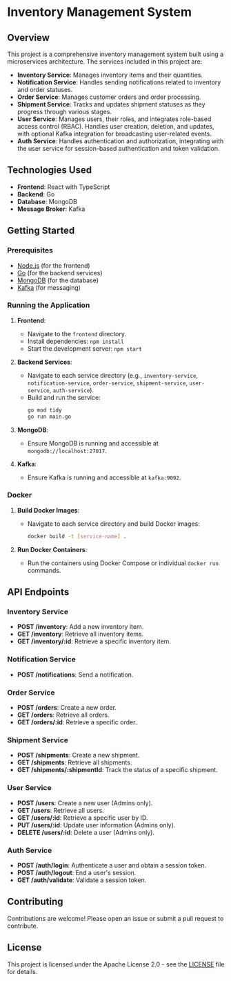 # Inventory Management System

## Overview

This project is a comprehensive inventory management system built using a microservices architecture. The services included in this project are:

- **Inventory Service**: Manages inventory items and their quantities.
- **Notification Service**: Handles sending notifications related to inventory and order statuses.
- **Order Service**: Manages customer orders and order processing.
- **Shipment Service**: Tracks and updates shipment statuses as they progress through various stages.
- **User Service**: Manages users, their roles, and integrates role-based access control (RBAC). Handles user creation, deletion, and updates, with optional Kafka integration for broadcasting user-related events.
- **Auth Service**: Handles authentication and authorization, integrating with the user service for session-based authentication and token validation.

## Technologies Used

- **Frontend**: React with TypeScript
- **Backend**: Go
- **Database**: MongoDB
- **Message Broker**: Kafka

## Getting Started

### Prerequisites

- [Node.js](https://nodejs.org/) (for the frontend)
- [Go](https://golang.org/dl/) (for the backend services)
- [MongoDB](https://www.mongodb.com/try/download/community) (for the database)
- [Kafka](https://kafka.apache.org/downloads) (for messaging)

### Running the Application

1. **Frontend**:
   - Navigate to the `frontend` directory.
   - Install dependencies: `npm install`
   - Start the development server: `npm start`

2. **Backend Services**:
   - Navigate to each service directory (e.g., `inventory-service`, `notification-service`, `order-service`, `shipment-service`, `user-service`, `auth-service`).
   - Build and run the service:
     ```bash
     go mod tidy
     go run main.go
     ```

3. **MongoDB**:
   - Ensure MongoDB is running and accessible at `mongodb://localhost:27017`.

4. **Kafka**:
   - Ensure Kafka is running and accessible at `kafka:9092`.

### Docker

1. **Build Docker Images**:
   - Navigate to each service directory and build Docker images:
     ```bash
     docker build -t [service-name] .
     ```

2. **Run Docker Containers**:
   - Run the containers using Docker Compose or individual `docker run` commands.

## API Endpoints

### Inventory Service
- **POST /inventory**: Add a new inventory item.
- **GET /inventory**: Retrieve all inventory items.
- **GET /inventory/:id**: Retrieve a specific inventory item.

### Notification Service
- **POST /notifications**: Send a notification.

### Order Service
- **POST /orders**: Create a new order.
- **GET /orders**: Retrieve all orders.
- **GET /orders/:id**: Retrieve a specific order.

### Shipment Service
- **POST /shipments**: Create a new shipment.
- **GET /shipments**: Retrieve all shipments.
- **GET /shipments/:shipmentId**: Track the status of a specific shipment.

### User Service
- **POST /users**: Create a new user (Admins only).
- **GET /users**: Retrieve all users.
- **GET /users/:id**: Retrieve a specific user by ID.
- **PUT /users/:id**: Update user information (Admins only).
- **DELETE /users/:id**: Delete a user (Admins only).

### Auth Service
- **POST /auth/login**: Authenticate a user and obtain a session token.
- **POST /auth/logout**: End a user's session.
- **GET /auth/validate**: Validate a session token.

## Contributing

Contributions are welcome! Please open an issue or submit a pull request to contribute.

## License

This project is licensed under the Apache License 2.0 - see the [LICENSE](./LICENSE) file for details.



